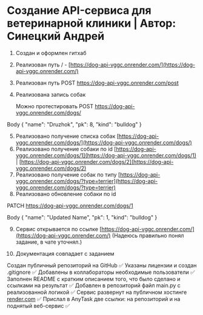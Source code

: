 # Создание API-сервиса для ветеринарной клиники | Автор: Синецкий Андрей

1. Создан и оформлен гитхаб
2. Реализован путь / - [https://dog-api-vggc.onrender.com/](https://dog-api-vggc.onrender.com/)
3. Реализован путь POST https://dog-api-vggc.onrender.com/post 
4. Реализована запись собак

   Можно протестировать POST https://dog-api-vggc.onrender.com/dogs/

Body 
{
    "name": "Druzhok",
    "pk": 8,
    "kind": "bulldog"
}

5. Реализовано получение списка собак [https://dog-api-vggc.onrender.com/dogs/](https://dog-api-vggc.onrender.com/dogs/)
6. Реализовано получение собаки по id [https://dog-api-vggc.onrender.com/dogs/1](https://dog-api-vggc.onrender.com/dogs/1) | [https://dog-api-vggc.onrender.com/dogs/2](https://dog-api-vggc.onrender.com/dogs/2)
7. Реализовано получение собак по типу [https://dog-api-vggc.onrender.com/dogs/?type=terrier](https://dog-api-vggc.onrender.com/dogs/?type=terrier)
8. Реализовано обновление собаки по id

PATCH https://dog-api-vggc.onrender.com/dogs/1

Body 
{
    "name": "Updated Name",
    "pk": 1,
    "kind": "bulldog"
}


9. Сервис открывается по ссылке [https://dog-api-vggc.onrender.com/](https://dog-api-vggc.onrender.com/)  (Надеюсь правильно понял задание, в чате уточнял.)

10. Документация совпадает с заданием

Создан публичный репозиторий на GitHub ✅
Указаны лицензии и создан .gitignore ✅
Добавлены в коллабораторы необходимые пользователи ✅
Заполнен README с кратким описанием того, что было сделано и ссылками на результат ✅
Добавлен в репозиторий файл main.py с реализованной логикой ✅
Сервис развернут на публичном хостинге [render.com](render.com) ✅
Прислал в AnyTask две ссылки: на репозиторий и на поднятый веб-сервис ✅



